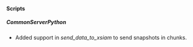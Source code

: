 
#### Scripts

##### CommonServerPython

- Added support in *send_data_to_xsiam* to send snapshots in chunks.
